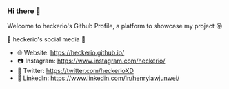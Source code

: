 ### Hi there 👋

Welcome to heckerio's Github Profile, a platform to showcase my project 😜

📱 heckerio's social media 📱
- 🌐 Website: https://heckerio.github.io/
- 📷 Instagram: https://www.instagram.com/heckerio/
- 🐤 Twitter: https://twitter.com/heckerioXD
- 🏢 LinkedIn: https://www.linkedin.com/in/henrylawjunwei/
